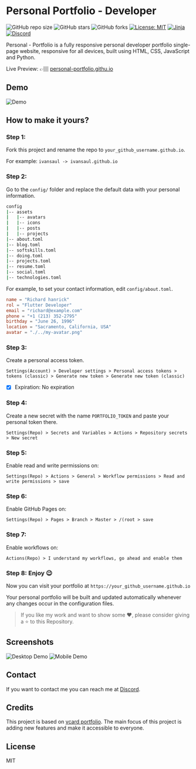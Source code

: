 # Personal Portfolio - Developer

![GitHub repo size](https://img.shields.io/github/repo-size/ivansaul/personal-portfolio)
![GitHub stars](https://img.shields.io/github/stars/ivansaul/personal-portfolio)
![GitHub forks](https://img.shields.io/github/forks/ivansaul/personal-portfolio)
[![License: MIT](https://img.shields.io/badge/License-MIT-yellow.svg)](https://opensource.org/licenses/MIT)
[![Jinja](https://github.com/ivansaul/personal-portfolio/actions/workflows/jinja.yml/badge.svg)](https://github.com/ivansaul/personal-portfolio/actions/workflows/jinja.yml)
[![Discord](https://img.shields.io/badge/-Discord-424549?style=social&logo=discord)](https://discord.gg/b72uAVBz6b)


Personal - Portfolio is a fully responsive personal developer portfolio single-page website, responsive for all devices, built using HTML, CSS, JavaScript and Python.

Live Preview: 👉🏽 [personal-portfolio.githu.io](https://ivansaul.github.io/personal-portfolio/)

## Demo
![Demo](https://raw.githubusercontent.com/ivansaul/demos/master/python/personal-portfolio-demo.gif)

## **How to make it yours?** 

### Step 1: 
Fork this project and rename the repo to `your_github_username.github.io`.

For example: `ivansaul -> ivansaul.github.io`

### Step 2:
Go to the `config/` folder and replace the default data with your personal information.

```bash
config
|-- assets
|   |-- avatars
|   |-- icons
|   |-- posts
|   |-- projects
|-- about.toml
|-- blog.toml
|-- softskills.toml
|-- doing.toml
|-- projects.toml
|-- resume.toml
|-- social.toml
|-- technologies.toml
```

For example, to set your contact information, edit `config/about.toml`.

```toml
name = "Richard hanrick"
rol = "Flutter Developer"
email = "richard@example.com"
phone = "+1 (213) 352-2795"
birthday = "June 26, 1996"
location = "Sacramento, California, USA"
avatar = "./../my-avatar.png"
```

### Step 3:
Create a personal access token.

`Settings(Account) > Developer settings > Personal access tokens > tokens (classic) > Generate new token > Generate new token (classic) `

- [x] Expiration: No expiration

### Step 4: 
Create a new secret with the name `PORTFOLIO_TOKEN` and paste your personal token there.

`Settings(Repo) > Secrets and Variables > Actions > Repository secrets > New secret`

### Step 5: 
Enable read and write permissions on:

`Settings(Repo) > Actions > General > Workflow permissions > Read and write permissions > save`

### Step 6: 
Enable GitHub Pages on:

`Settings(Repo) > Pages > Branch > Master > /(root > save`

### Step 7: 
Enable workflows on:

`Actions(Repo) > I understand my workflows, go ahead and enable them`

### Step 8: Enjoy 😉
Now you can visit your portfolio at `https://your_github_username.github.io`

Your personal portfolio will be built and updated automatically whenever any changes occur in the configuration files.
 
> If you like my work and want to show some ❤️, please consider giving a ⭐️ to this Repository.

## Screenshots
![Desktop Demo](https://i.imgur.com/xKkMSwR.png "Desktop Demo")
![Mobile Demo](https://i.imgur.com/G1A1nBu.pngg "Mobile Demo")

## Contact
If you want to contact me you can reach me at [Discord][discord].

## Credits
This project is based on [vcard portfolio](vard). The main focus of this project is adding new features and make it accessible to everyone.

## License

MIT

[vcard]: https://github.com/codewithsadee/vcard-personal-portfolio
[devfolio]: https://ivansaul.github.io/personal-portfolio
[demo]: https://raw.githubusercontent.com/ivansaul/demos/master/python/personal-portfolio-demo.gif
[discord]: https://discord.com/users/744755977684779038
[discord-server]: https://discord.gg/b72uAVBz6b

